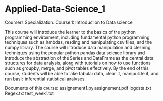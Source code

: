 # Applied-Data-Science_1
Coursera Specialization.
Course 1: Introduction to Data science

This course will introduce the learner to the basics of the python programming environment, including fundamental python programming techniques such as lambdas, reading and manipulating csv files, and the numpy library. The course will introduce data manipulation and cleaning techniques using the popular python pandas data science library and introduce the abstraction of the Series and DataFrame as the central data structures for data analysis, along with tutorials on how to use functions such as groupby, merge, and pivot tables effectively. By the end of this course, students will be able to take tabular data, clean it, manipulate it, and run basic inferential statistical analyses. 

Documents of this course:
assignement1.py 
assignement.pdf 
logdata.txt
Regex.txt
test_week1.txt
